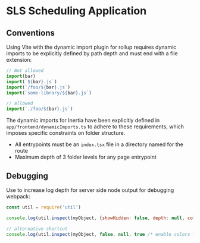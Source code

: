 # SLS Scheduling Application

## Conventions

Using Vite with the dynamic import plugin for rollup requires dynamic imports to be explicitly defined by path depth and must end with a file extension:

```javascript
// Not allowed
import(bar)
import(`${bar}.js`)
import(`/foo/${bar}.js`)
import(`some-library/${bar}.js`)

// allowed
import(`./foo/${bar}.js`)
```

The dynamic imports for Inertia have been explicitly defined in `app/frontend/dynamicImports.ts` to adhere to these requirements, which imposes specific constraints on folder structure.

* All entrypoints must be an `index.tsx` file in a directory named for the route
* Maximum depth of 3 folder levels for any page entrypoint

## Debugging

Use to increase log depth for server side node output for debugging webpack:

```javascript
const util = require('util')

console.log(util.inspect(myObject, {showHidden: false, depth: null, colors: true}))

// alternative shortcut
console.log(util.inspect(myObject, false, null, true /* enable colors */))
```
